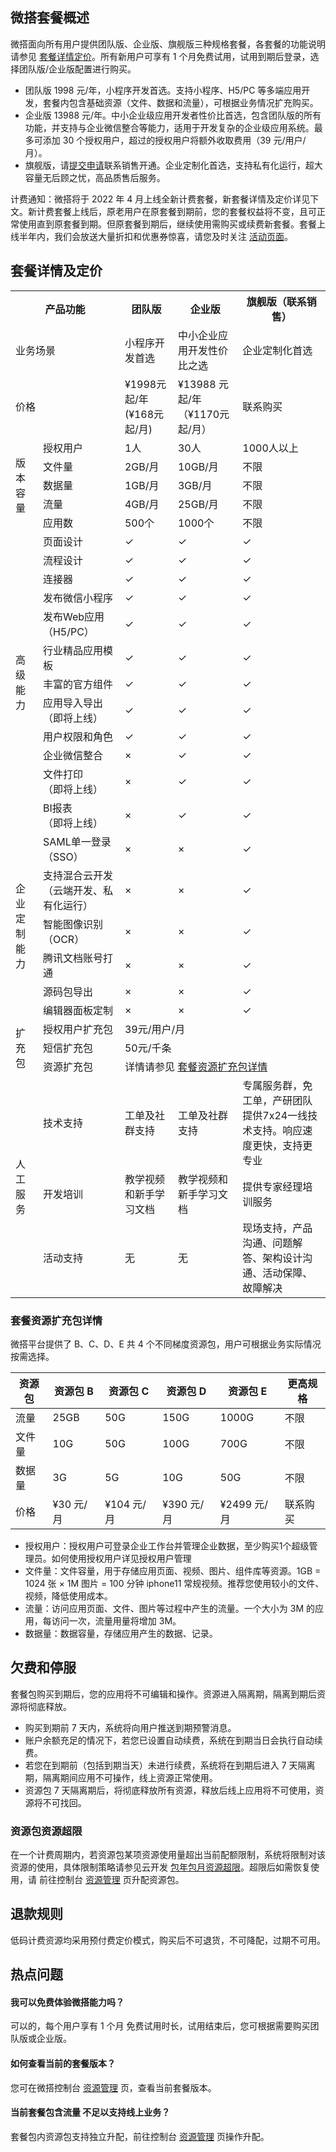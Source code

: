 ## 微搭套餐概述


微搭面向所有用户提供团队版、企业版、旗舰版三种规格套餐，各套餐的功能说明请参见 [套餐详情定价](#price)。所有新用户可享有 1 个月免费试用，试用到期后登录，选择团队版/企业版配置进行购买。

- 团队版 1998 元/年，小程序开发首选。支持小程序、H5/PC 等多端应用开发，套餐内包含基础资源（文件、数据和流量），可根据业务情况扩充购买。
- 企业版 13988 元/年。中小企业级应用开发者性价比首选，包含团队版的所有功能，并支持与企业微信整合等能力，适用于开发复杂的企业级应用系统。最多可添加 30 个授权用户，超过的授权用户将额外收取费用（39 元/用户/月）。
- 旗舰版，请[提交申请]()联系销售开通。企业定制化首选，支持私有化运行，超大容量无后顾之忧，高品质售后服务。


<dx-alert infotype="explain" title="">
计费通知：微搭将于 2022 年 4 月上线全新计费套餐，新套餐详情及定价详见下文。新计费套餐上线后，原老用户在原套餐到期前，您的套餐权益将不变，且可正常使用直到原套餐到期。但原套餐到期后，继续使用需购买或续费新套餐。套餐上线半年内，我们会放送大量折扣和优惠券惊喜，请您及时关注 <a href="https://cloud.tencent.com/act/pro/weda?from=14248" target="__blank"> 活动页面</a>。
</dx-alert>




[](id:price)
## 套餐详情及定价
<table>
<tr>
<th colspan = "2">产品功能</th>
<th>团队版</th>
<th>企业版</th>
<th>旗舰版（联系销售）</th>
</tr>
<tr>
<td  colspan = "2">业务场景</td>
<td>小程序开发首选</td>
<td>中小企业应用开发性价比之选</td>
<td>企业定制化首选</td>
</tr>
<tr>
<td colspan = "2">价格</td>
<td>¥1998元起/年 <br/>(¥168元起/月)</td>
<td>¥13988 元起/年 <br/>（¥1170元起/月）</td>
<td>联系购买</td>
</tr>
<tr title="授权用户可登录企业工作台并管理企业数据，至少包含1个超级管理员。">
<td rowspan="5">版本容量</td>
<td>授权用户</td>
<td>1人</td>
<td>30人</td>
<td>1000人以上</td>
</tr>
<tr title="用于存储应用页面、视频、图片、组件库等资源">
<td>文件量</td>
<td>2GB/月</td>
<td>10GB/月</td>
<td>不限</td>
</tr>
<tr title="存储应用产生的数据、记录">
<td>数据量</td>
<td>1GB/月</td>
<td>3GB/月</td>
<td>不限</td>
</tr>
<tr title="访问应用页面、文件、图片等过程中产生的流量">
<td>流量</td>
<td>4GB/月</td>
<td>25GB/月</td>
<td>不限</td>
</tr>
<tr title="账号可创建的最大应用数">
<td>应用数</td>
<td>500个</td>
<td>1000个</td>
<td>不限</td>
</tr>
<tr title="提供页面基础搭建能力，支持布局组件、图文链接按钮等组件拖拽及属性配置">
<td rowspan="12">高级能力</td>
<td>页面设计</td>
<td>&#10003;</td>
<td>&#10003;</td>
<td>&#10003;</td>
</tr>
<tr title="提供流程设计能力，支持数据触发、流程触发，流程节点新增、删除、编辑，配置节点审批人、审批规则、发送通知、操作数据表等">
<td>流程设计</td>
<td>&#10003;</td>
<td>&#10003;</td>
<td>&#10003;</td>
</tr>
<tr title="通过连接器接入第三方服务，使微搭可以和外部系统进行集成。支持HTTP请求、自定义代码等多种模式">
<td>连接器</td>
<td>&#10003;</td>
<td>&#10003;</td>
<td>&#10003;</td>
</tr>
<tr title="提供微信小程注册、发布，小程序基本开放能力">
<td>发布微信小程序</td>
<td>&#10003;</td>
<td>&#10003;</td>
<td>&#10003;</td>
</tr>
<tr>
<td>发布Web应用（H5/PC）</td>
<td>&#10003;</td>
<td>&#10003;</td>
<td>&#10003;</td>
</tr>
<tr>
<td>行业精品应用模板</td>
<td>&#10003;</td>
<td>&#10003;</td>
<td>&#10003;</td>
</tr>
<tr>
<td>丰富的官方组件</td>
<td>&#10003;</td>
<td>&#10003;</td>
<td>&#10003;</td>
</tr>
<tr>
<td>应用导入导出<br/>（即将上线）</td>
<td>&#10003;</td>
<td>&#10003;</td>
<td>&#10003;</td>
</tr>
<tr>
<td>用户权限和角色</td>
<td>&#10003;</td>
<td>&#10003;</td>
<td>&#10003;</td>
</tr>
<tr>
<td>企业微信整合</td>
<td>×</td>
<td>&#10003;</td>
<td>&#10003;</td>
</tr>
<tr>
<td>文件打印<br/>（即将上线）</td>
<td>×</td>
<td>&#10003;</td>
<td>&#10003;</td>
</tr>
<tr>
<td>BI报表<br/>（即将上线）</td>
<td>×</td>
<td>&#10003;</td>
<td>&#10003;</td>
</tr>
<tr>
<td rowspan="6">企业定制能力</td>
<td>SAML单一登录（SSO）</td>
<td>×</td>
<td>×</td>
<td>&#10003;</td>
</tr>
<tr>
<td>支持混合云开发（云端开发、私有化运行）</td>
<td>×</td>
<td>×</td>
<td>&#10003;</td>
</tr>
<tr>
<td>智能图像识别（OCR）</td>
<td>×</td>
<td>×</td>
<td>&#10003;</td>
</tr>
<tr>
<td>腾讯文档账号打通</td>
<td>×</td>
<td>×</td>
<td>&#10003;</td>
</tr>
<tr>
<td>源码包导出</td>
<td>×</td>
<td>×</td>
<td>&#10003;</td>
</tr>
<tr>
<td>编辑器面板定制</td>
<td>×</td>
<td>×</td>
<td>&#10003;</td>
</tr>
<tr>
<td rowspan="3">扩充包</td>
<td>授权用户扩充包</td>
<td colspan="3">39元/用户/月</td>
</tr>
<tr>
<td>短信扩充包</td>
<td colspan="3">50元/千条</td>
</tr>
<tr>
<td>资源扩充包</td>
<td colspan="3">
			详情请参见 <a href = "">套餐资源扩充包详情</a>
</tr>
<tr>
<td rowspan="3">人工服务</td>
<td>技术支持</td>
<td>工单及社群支持</td>
<td>工单及社群支持</td>
<td>专属服务群，免工单，产研团队提供7x24一线技术支持。响应速度更快，支持更专业</td>
</tr>
<tr>
<td>开发培训</td>
<td>教学视频和新手学习文档</td>
<td>教学视频和新手学习文档</td>
<td>提供专家经理培训服务</td>
</tr>
<tr>
<td>活动支持</td>
<td>无</td>
<td>无</td>
<td>现场支持，产品沟通、问题解答、架构设计沟通、活动保障、故障解决</td>
</tr>
</table>

### 套餐资源扩充包详情[](id:resourcepack)

微搭平台提供了 B、C、D、E 共 4 个不同梯度资源包，用户可根据业务实际情况按需选择。

| 资源包 | 资源包 B  | 资源包 C   | 资源包 D   | 资源包 E    | 更高规格 |
| ------ | --------- | ---------- | ---------- | ----------- | -------- |
| 流量   | 25GB      | 50G        | 150G       | 1000G       | 不限     |
| 文件量 | 10G       | 50G        | 100G       | 700G        | 不限     |
| 数据量 | 3G        | 5G         | 10G        | 50G         | 不限     |
| 价格   | ¥30 元/月 | ¥104 元/月 | ¥390 元/月 | ¥2499 元/月 | 联系购买 |

<dx-alert infotype="explain" title=""><ul style = "margin-bottom: 0px;">

<li>授权用户：授权用户可登录企业工作台并管理企业数据，至少购买1个超级管理员。如何使用授权用户详见<a>授权用户管理</a></li>
<li>文件量：文件容量，用于存储应用页面、视频、图片、组件库等资源。1GB = 1024 张 × 1M 图片 = 100 分钟 iphone11 常规视频。推荐您使用较小的文件、视频，降低使用成本。
</li>
<li>流量：访问应用页面、文件、图片等过程中产生的流量。一个大小为 3M 的应用，每访问一次，流量用量将增加 3M。</li>
<li>数据量：数据容量，存储应用产生的数据、记录。</li></ul>
</dx-alert>

## 欠费和停服

套餐包购买到期后，您的应用将不可编辑和操作。资源进入隔离期，隔离到期后资源将彻底释放。

- 购买到期前 7 天内，系统将向用户推送到期预警消息。
- 账户余额充足的情况下，若您已设置自动续费，系统在到期当日会执行自动续费。
- 若您在到期前（包括到期当天）未进行续费，系统将在到期后进入 7 天隔离期，隔离期间应用不可操作，线上资源正常使用。
- 资源包 7 天隔离期后，将彻底释放所有资源，释放后线上应用将不可使用，资源将不可找回。

### 资源包资源超限

在一个计费周期内，若资源包某项资源使用量超出当前配额限制，系统将限制对该资源的使用，具体限制策略请参见云开发 [包年包月资源超限](https://cloud.tencent.com/document/product/876/39093)。超限后如需恢复使用，请 前往控制台 [资源管理](https://console.cloud.tencent.com/lowcode/resource/index) 页升配资源包。

## 退款规则

低码计费资源均采用预付费定价模式，购买后不可退货，不可降配，过期不可用。

## 热点问题[](id:hot)

#### 我可以免费体验微搭能力吗？

可以的，每个用户享有 1 个月 免费试用时长，试用结束后，您可根据需要购买团队版或企业版。

#### 如何查看当前的套餐版本？

您可在微搭控制台 [资源管理](https://console.cloud.tencent.com/lowcode/resource/index) 页，查看当前套餐版本。

#### 当前套餐包含流量 不足以支持线上业务？

套餐包内资源包支持独立升配，前往控制台 [资源管理](https://console.cloud.tencent.com/lowcode/resource/index) 页操作升配。
